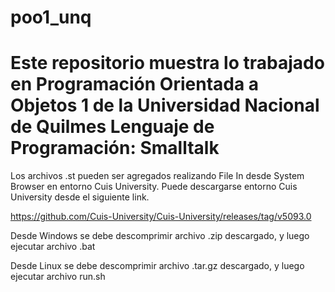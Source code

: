 # poo1_unq
Este repositorio muestra lo trabajado en Programación Orientada a Objetos 1 de la Universidad Nacional de Quilmes
Lenguaje de Programación: Smalltalk
==========
Los archivos .st pueden ser agregados realizando File In desde System Browser en entorno Cuis University.
Puede descargarse entorno Cuis University desde el siguiente link.

https://github.com/Cuis-University/Cuis-University/releases/tag/v5093.0


Desde Windows se debe descomprimir archivo .zip descargado, y luego ejecutar archivo .bat

Desde Linux se debe descomprimir archivo .tar.gz descargado, y luego ejecutar archivo run.sh
